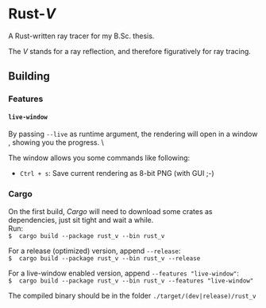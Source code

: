 # Rust\-_V_
A Rust-written ray tracer for my B.Sc. thesis.

The _V_ stands for a ray reflection, and therefore figuratively for ray tracing.

## Building
### Features
#### `live-window`
By passing `--live` as runtime argument, the rendering will open in a window , showing you the progress. \

The window allows you some commands like following:
- `Ctrl + s`: Save current rendering as 8-bit PNG (with GUI ;-)

### Cargo
On the first build, _Cargo_ will need to download some crates as dependencies, just sit tight and wait a while. \
Run: \
`$  cargo build --package rust_v --bin rust_v`

For a release (optimized) version, append `--release`: \
`$  cargo build --package rust_v --bin rust_v --release`

For a live-window enabled version, append `--features "live-window"`: \
`$  cargo build --package rust_v --bin rust_v --features "live-window"`

The compiled binary should be in the folder `./target/(dev|release)/rust_v`
